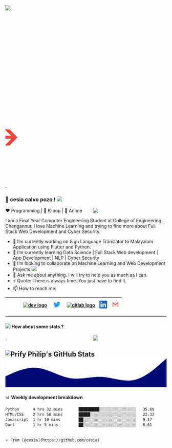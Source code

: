  <img src="https://github.com/thompsonemerson/thompsonemerson/raw/master/cover-thompson.png" />

<p align="center">
  <img src="https://github.com/Amchuz/Amchuz/blob/master/Amchuz.gif">
</p>
  
.

  
### 👋 cesia calvo pozo !  <img src="https://github.com/TheDudeThatCode/TheDudeThatCode/blob/master/Assets/Earth.gif" width="24px">
<img align='right' src="https://media.giphy.com/media/ieyl9zmCjO4b4t6qoY/giphy.gif" width="230">
  
:heart: Programming | :black_heart: K-pop | :blue_heart: Anime
  
I am a Final Year Computer Engineering Student at College of Engineering Chengannur. I love Machine Learning and trying to find more about Full Stack Web Development and Cyber Security. 

- 🔭 I’m currently working on Sign Language Translator to Malayalam Application using Flutter and Python.
- 🌱 I’m currently learning Data Science | Full Stack Web development | App Development | NLP | Cyber Security
- 👯 I’m looking to collaborate on Machine Learning and Web Development Projects <img src="https://media.giphy.com/media/WUlplcMpOCEmTGBtBW/giphy.gif" width="30">
- 💬 Ask me about anything. I will try to help you as much as I can.
- ⚡ Quote: There is always time. You just have to find it.
- 📫 How to reach me:

| [<img src="https://raw.githubusercontent.com/Delta456/Delta456/master/img/github.png" alt="github logo" width="34">](https://github.com/Amchuz) |  [<img src="https://raw.githubusercontent.com/Delta456/Delta456/master/img/dev.png" alt="dev logo" width="24">](https://dev.to/amchuz) |  [<img src="https://raw.githubusercontent.com/Delta456/Delta456/master/img/twitter.png" alt="twitter logo" width="34">](https://twitter.com/PrifyPhilip) |  [<img src="https://raw.githubusercontent.com/Delta456/Delta456/master/img/gitlab.png" alt="gitlab logo" width="24">](https://gitlab.com/Amchuz) |  [<img src="https://github.com/Amchuz/Amchuz/blob/master/linkedin.jpeg" alt="linkedin logo" width="24">](https://www.linkedin.com/in/prify-philip-343b53150/) |  [<img src="https://github.com/Amchuz/Amchuz/blob/master/gmail.jpeg" alt="gmail logo" width="24">](amchu1714@gmail.com)
|---|---|---|---|---|---|
----

#### <img src="https://media.giphy.com/media/VgCDAzcKvsR6OM0uWg/giphy.gif" width="50"> How about some stats ?
<img align='right' src="https://media.giphy.com/media/M9gbBd9nbDrOTu1Mqx/giphy.gif" width="230">

.    
   
![Prify Philip's GitHub Stats](https://github-readme-stats.vercel.app/api?username=Amchuz&hide=["stars"]&show_icons=true)
![bottom.png](https://raw.githubusercontent.com/iCharlesZ/FigureBed/master/img/readme-bottom.png)
-------

📊 **Weekly development breakdown**
<!--START_SECTION:waka-->
```text
Python      4 hrs 32 mins       █████████░░░░░░░░░░░░░░░░   35.69 
HTML/CSS    2 hrs 50 mins       █████░░░░░░░░░░░░░░░░░░░░   22.32 
Javascript  1 hr 10 mins        ██░░░░░░░░░░░░░░░░░░░░░░░   9.17 
Dart        1 hr 5 mins         ██░░░░░░░░░░░░░░░░░░░░░░░   8.61 


⭐️ From [@cesia](https://github.com/cesia)

